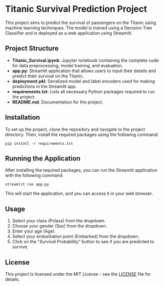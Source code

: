 # Titanic Survival Prediction Project

This project aims to predict the survival of passengers on the Titanic using machine learning techniques. The model is trained using a Decision Tree Classifier and is deployed as a web application using Streamlit.

## Project Structure

- **Titanic_Survival.ipynb**: Jupyter notebook containing the complete code for data preprocessing, model training, and evaluation.
- **app.py**: Streamlit application that allows users to input their details and predict their survival on the Titanic.
- **deployment.pkl**: Serialized model and label encoders used for making predictions in the Streamlit app.
- **requirements.txt**: Lists all necessary Python packages required to run the project.
- **README.md**: Documentation for the project.

## Installation

To set up the project, clone the repository and navigate to the project directory. Then, install the required packages using the following command:

```
pip install -r requirements.txt
```

## Running the Application

After installing the required packages, you can run the Streamlit application with the following command:

```
streamlit run app.py
```

This will start the application, and you can access it in your web browser.

## Usage

1. Select your class (Pclass) from the dropdown.
2. Choose your gender (Sex) from the dropdown.
3. Enter your age (Age).
4. Select your embarkation point (Embarked) from the dropdown.
5. Click on the "Survival Probability" button to see if you are predicted to survive.

## License

This project is licensed under the MIT License - see the [LICENSE](LICENSE) file for details.